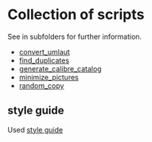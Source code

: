 # Collection of scripts

See in subfolders for further information.

+ [convert_umlaut](convert_umlaut/README.md)
+ [find_duplicates](find_duplicates/README.md)
+ [generate_calibre_catalog](generate_calibre_catalog/README.md)
+ [minimize_pictures](minimize_pictures/README.md)
+ [random_copy](random_copy/README.md)

## style guide
Used [style guide](https://google.github.io/styleguide/shell.xml)
